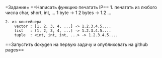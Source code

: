 =Задание=
==Написать функцию печатать IP==
    1. печатать из любого числа char, short, int, ...
        1 byte -> 1
        2 bytes -> 1.2
        ...

    2. из контейнера 
        vector : [1, 2, 3, 4, ...] -> 1.2.3.4.5....
        list   : (1, 2, 3, 4, ...] -> 1.2.3.4.5....
        tuple  : <int, int, int, ...> -> 1.2.3.4.5....

==Запустить doxygen на первую задачу и опубликовать на github pages==

